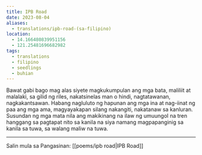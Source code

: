 ```yaml
---
title: IPB Road
date: 2023-08-04
aliases:
  - translations/ipb-road-(sa-filipino)
location:
  - 14.166480839951156
  - 121.25481696682982
tags:
  - translations
  - filipino
  - seedlings
  - buhian
---
```

Bawat gabi bago mag alas siyete magkukumpulan ang mga bata, maliliit at malalaki, sa gilid ng riles, nakatsinelas man o hindi, nagtatawanan, nagkakantsawan. Habang nagluluto ng hapunan ang mga ina at nag-iinat ng paa ang mga ama, magyayakapan silang nakangiti, nakatanaw sa kanluran. Susundan ng mga mata nila ang makikinang na ilaw ng umuungol na tren hanggang sa pagtapat nito sa kanila na siya namang magpapanginig sa kanila sa tuwa, sa walang maliw na tuwa.

---
Salin mula sa Pangasinan: [[poems/ipb road|IPB Road]]
